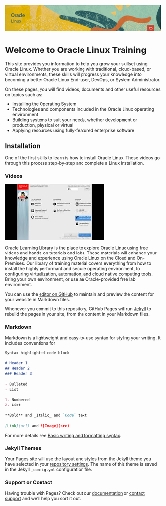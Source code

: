 
![](common/images/OL-1200x200-banner.png)
---
# Welcome to Oracle Linux Training
This site provides you information to help you grow your skillset using Oracle Linux. Whether you are working with traditional, cloud-based, or virtual environments, these skills will progress your knowledge into becoming a better Oracle Linux End-user, DevOps, or System Administrator.

On these pages, you will find videos, documents and other useful resources on topics such as:

- Installing the Operating System
- Technologies and components included in the Oracle Linux operating environment
- Building systems to suit your needs, whether development or production, physical or virtual
- Applying resources using fully-featured enterprise software

## Installation
One of the first skills to learn is how to install Oracle Linux. These videos go through this process step-by-step and complete a Linux installation.
### Videos
![](common/images/mq2.jpg)

Oracle Learning Library is the place to explore Oracle Linux using free videos and hands-on tutorials and labs. These materials will enhance your knowledge and experience using Oracle Linux on the Cloud and On-Premises. Our library of training material covers everything from how to install the highly performant and secure operating environment, to configuring virtualization, automation, and cloud native computing tools. Bring your own environment, or use an Oracle-provided free lab environment.

You can use the [editor on GitHub](https://github.com/craigmcb/craigmcb.github.io/edit/main/README.md) to maintain and preview the content for your website in Markdown files.

Whenever you commit to this repository, GitHub Pages will run [Jekyll](https://jekyllrb.com/) to rebuild the pages in your site, from the content in your Markdown files.

### Markdown

Markdown is a lightweight and easy-to-use syntax for styling your writing. It includes conventions for

```markdown
Syntax highlighted code block

# Header 1
## Header 2
### Header 3

- Bulleted
- List

1. Numbered
2. List

**Bold** and _Italic_ and `Code` text

[Link](url) and ![Image](src)
```

For more details see [Basic writing and formatting syntax](https://docs.github.com/en/github/writing-on-github/getting-started-with-writing-and-formatting-on-github/basic-writing-and-formatting-syntax).

### Jekyll Themes

Your Pages site will use the layout and styles from the Jekyll theme you have selected in your [repository settings](https://github.com/craigmcb/craigmcb.github.io/settings/pages). The name of this theme is saved in the Jekyll `_config.yml` configuration file.

### Support or Contact

Having trouble with Pages? Check out our [documentation](https://docs.github.com/categories/github-pages-basics/) or [contact support](https://support.github.com/contact) and we’ll help you sort it out.
